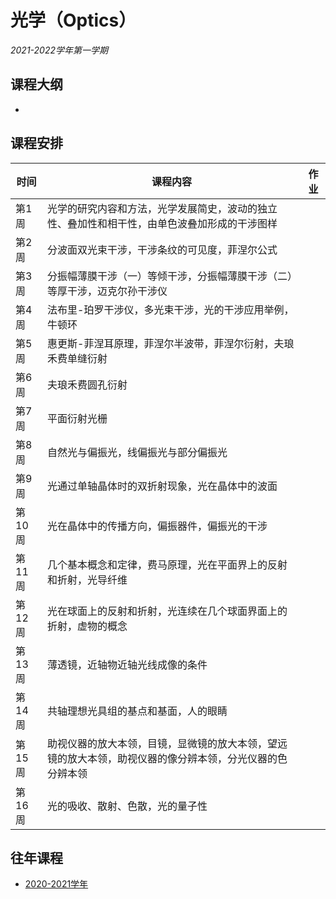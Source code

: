 # 光学（Optics）

*2021-2022学年第一学期*

## 课程大纲

* 

## 课程安排

| 时间 | 课程内容 | 作业 |
| ----------- | ----------- | ----------- |
| 第1周 | 光学的研究内容和方法，光学发展简史，波动的独立性、叠加性和相干性，由单色波叠加形成的干涉图样 |     |
| 第2周 | 分波面双光束干涉，干涉条纹的可见度，菲涅尔公式 |     |
| 第3周 | 分振幅薄膜干涉（一）等倾干涉，分振幅薄膜干涉（二）等厚干涉，迈克尔孙干涉仪 |     |
| 第4周 | 法布里-珀罗干涉仪，多光束干涉，光的干涉应用举例，牛顿环 |     |
| 第5周 | 惠更斯-菲涅耳原理，菲涅尔半波带，菲涅尔衍射，夫琅禾费单缝衍射 |     |
| 第6周 | 夫琅禾费圆孔衍射 |     |
| 第7周 | 平面衍射光栅 |     |
| 第8周 | 自然光与偏振光，线偏振光与部分偏振光 |     |
| 第9周 | 光通过单轴晶体时的双折射现象，光在晶体中的波面 |     |
| 第10周 | 光在晶体中的传播方向，偏振器件，偏振光的干涉 |     |
| 第11周 | 几个基本概念和定律，费马原理，光在平面界上的反射和折射，光导纤维 |     |
| 第12周 | 光在球面上的反射和折射，光连续在几个球面界面上的折射，虚物的概念 |     |
| 第13周 | 薄透镜，近轴物近轴光线成像的条件 |     |
| 第14周 | 共轴理想光具组的基点和基面，人的眼睛 |     |
| 第15周 | 助视仪器的放大本领，目镜，显微镜的放大本领，望远镜的放大本领，助视仪器的像分辨本领，分光仪器的色分辨本领 |     |
| 第16周 | 光的吸收、散射、色散，光的量子性 |     |

## 往年课程

* [2020-2021学年](2020_Homework.md)
